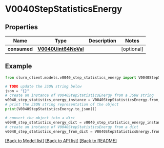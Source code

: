 # V0040StepStatisticsEnergy


## Properties

Name | Type | Description | Notes
------------ | ------------- | ------------- | -------------
**consumed** | [**V0040Uint64NoVal**](V0040Uint64NoVal.md) |  | [optional] 

## Example

```python
from slurm_client.models.v0040_step_statistics_energy import V0040StepStatisticsEnergy

# TODO update the JSON string below
json = "{}"
# create an instance of V0040StepStatisticsEnergy from a JSON string
v0040_step_statistics_energy_instance = V0040StepStatisticsEnergy.from_json(json)
# print the JSON string representation of the object
print(V0040StepStatisticsEnergy.to_json())

# convert the object into a dict
v0040_step_statistics_energy_dict = v0040_step_statistics_energy_instance.to_dict()
# create an instance of V0040StepStatisticsEnergy from a dict
v0040_step_statistics_energy_from_dict = V0040StepStatisticsEnergy.from_dict(v0040_step_statistics_energy_dict)
```
[[Back to Model list]](../README.md#documentation-for-models) [[Back to API list]](../README.md#documentation-for-api-endpoints) [[Back to README]](../README.md)


